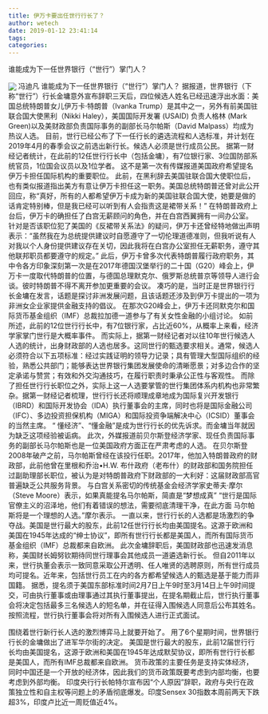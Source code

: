 ```yaml
---
title: 伊万卡要出任世行行长了？
author: wetech
date: 2019-01-12 23:41:14
tags: 
categories: 
---
```

谁能成为下一任世界银行（“世行”）掌门人？
<!-- more -->
<img align="center" border="0" src="https://imgcdn.yicai.com/uppics/images/2019/01/b71ba069222ce17d1c80d5ec029763a3.jpg" />
冯迪凡
谁能成为下一任世界银行（“世行”）掌门人？
据报道，世界银行（下称“世行”）行长金墉意外宣布辞职三天后，四位候选人姓名已经迅速浮出水面：美国总统特朗普女儿伊万卡·特朗普（Ivanka Trump）是其中之一，另外有前美国驻联合国大使黑利（Nikki Haley），美国国际开发署 (USAID) 负责人格林 (Mark Green)以及美财政部负责国际事务的副部长马尔帕斯（David Malpass）均成为热议人选。
目前，世行已经公布了下一任行长的遴选流程和人选标准，并计划在2019年4月的春季会议之前选出新行长。候选人必须是世行成员公民。
据第一财经记者统计，在此前的12任世行行长中（包括金墉），有7位银行家、3位国防部系统官员，1位国会议员以及1位学者。
这不是第一次有传媒报道美国政府希望提名伊万卡担任国际机构的重要职位。
此前，在黑利辞去美国驻联合国大使职位后，也有类似报道指出美方有意让伊万卡担任这一职务。美国总统特朗普还曾对此公开回应，称“真好，所有的人都希望伊万卡成为新的美国驻联合国大使，她要是做的话肯定特别棒，但是我已经可以听到有人会指责这是裙带关系！”
在特朗普政府上台后，伊万卡的确担任了白宫无薪顾问的角色，并在白宫西翼拥有一间办公室。
针对是否该职位犯了美国的《反裙带关系法》的疑问，伊万卡还曾经特地做出声明表示：“虽然我在为总统提供建议时自愿遵守了一切伦理道德准则，但我听说有人对我以个人身份提供建议存在关切，因此我将在白宫办公室担任无薪职务，遵守其他联邦职员都要遵守的规定。”
此后，伊万卡曾多次代表特朗普履行政府职务，其中令各方印象深刻第一次是在2017年德国汉堡举行的二十国（G20）峰会上，伊万卡一度取代特朗普的位置，与德国总理默克尔、俄罗斯总统普京等领导人进行会谈。彼时特朗普不得不离开参加更重要的会议。
凑巧的是，当时正是世界银行行长金墉在发言，话题是探讨非洲发展问题，且该话题还涉及到伊万卡提出的一项为非洲女企业家提供金融支持的倡议。
在那次G20峰会上，伊万卡还同默克尔和国际货币基金组织（IMF）总裁拉加德一道参与了有关女性金融的小组讨论。
如前所述，此前的12位世行行长中，有7位银行家，占比近60%，从概率上来看，经济学家掌门世行是大概率事件。
而实际上，据第一财经记者对以往10年世行候选人人选的统计，出身财政部的人选也居多。这同世行的甄选要求相关。通常，候选人必须符合以下五项标准：经过实践证明的领导力记录；具有管理大型国际组织的经验，熟悉公共部门；能够表达世界银行集团发展使命的清晰愿景；对多边合作的坚定承诺与赞赏；有效和外交沟通技巧，在履行职责时秉承公正性与客观性。
而除了担任世行行长职位之外，实际上这一人选要掌管的世行集团体系内机构也非常繁杂。据第一财经记者梳理，世行行长还将顺理成章地成为国际复兴开发银行（IBRD）和国际开发协会（IDA）执行董事会的主席，同时也将是国际金融公司（IFC）、多边投资担保机构（MIGA）和国际投资争端解决中心（ICSID）董事会的当然主席。
“ 懂经济”、“懂金融”是成为世行行长的优先诉求。而金墉当年就因为缺乏这项经验被诟病。
此次，外媒报道前贝尔斯登经济学家、现任负责国际事务的副部长马尔帕斯也是一位美国政府方面正在严肃考虑的人选。
在贝尔斯登2008年破产之前，马尔帕斯曾经在该投行任职。2017年，他加入特朗普政府的财政部，此前他曾在里根和乔治•H.W. 布什政府（老布什）的财政部和国务院担任过副助理部长职位，被认为是对特朗普政府下财政部的一大利好：这届财政部高官普遍缺乏公共服务背景。
与白宫关系密切的传统基金会经济学家史蒂夫·摩尔（Steve Moore）表示，如果真能提名马尔帕斯，简直是“梦想成真”
“世行是国际官僚主义的沼泽地，他们有着错误的想法，需要彻底清理干净，在此方面 马尔帕斯将是一个理想的人选。”摩尔表示。
一直以来，世行行长的人选都是场激烈的争夺战。美国是世行最大的股东，此前12任世行行长均由美国提名。这源于欧洲和美国在1945年达成的“绅士协议”，即所有世行行长都是美国人，而所有国际货币基金组织（IMF）总裁都来自欧洲。
此次金墉辞职后，美国财政部也迅速发消息称，美国财长姆努钦期待同世行理事会其他成员一道遴选新行长。
但自2011年以来，世行执董会表示一致同意采取公开透明、任人唯贤的选聘原则，所有世行成员均可提名。近年来，包括世行员工在内的各方都希望候选人的甄选是基于能力而非国籍。
据悉，提名须于美国东部标准时间2月7日上午9时至3月14日上午9时间提交，可由执行董事或由理事通过其执行董事提出，在提名期截止后，世行执行董事会将决定包括最多三名候选人的短名单，并在征得入围候选人同意后公布其姓名。按照流程，世行执行董事会将对所有入围候选人进行正式面试。
 
 
围绕着世行新行长人选的激烈博弈马上就要开始了。
用了6个星期时间，世界银行行长的金墉做出了进军华尔街的决定。
美国是世行最大的股东，此前12届世行行长均由美国提名，这源于欧洲和美国在1945年达成默契协议，即所有世行行长都是美国人，而所有IMF总裁都来自欧洲。
货币政策的主要任务是支持实体经济，同时中国还是一个开放的经济体，因此我们的货币政策既要考虑到内部均衡，也要考虑到外部均衡。
印度央行行长帕特尔宣布因“个人原因”辞职，政府与央行在政策独立性和自主权等问题上的矛盾彻底爆发。印度Sensex 30指数本周前两天下跌超3%，印度卢比近一周贬值近4%。
